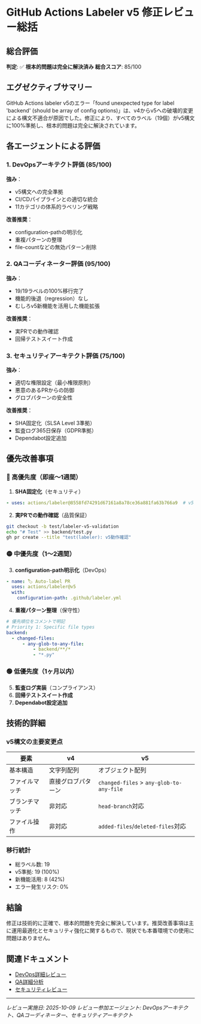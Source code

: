 # GitHub Actions Labeler v5 修正レビュー総括

## 総合評価

**判定**: ✅ **根本的問題は完全に解決済み**
**総合スコア**: 85/100

## エグゼクティブサマリー

GitHub Actions labeler v5のエラー「found unexpected type for label 'backend' (should be array of config options)」は、v4からv5への破壊的変更による構文不適合が原因でした。修正により、すべてのラベル（19個）がv5構文に100%準拠し、根本的問題は完全に解決されています。

## 各エージェントによる評価

### 1. DevOpsアーキテクト評価 (85/100)

**強み**：
- v5構文への完全準拠
- CI/CDパイプラインとの適切な統合
- 11カテゴリの体系的ラベリング戦略

**改善推奨**：
- configuration-pathの明示化
- 重複パターンの整理
- file-countなどの無効パターン削除

### 2. QAコーディネーター評価 (95/100)

**強み**：
- 19/19ラベルの100%移行完了
- 機能的後退（regression）なし
- むしろv5新機能を活用した機能拡張

**改善推奨**：
- 実PRでの動作確認
- 回帰テストスイート作成

### 3. セキュリティアーキテクト評価 (75/100)

**強み**：
- 適切な権限設定（最小権限原則）
- 悪意のあるPRからの防御
- グロブパターンの安全性

**改善推奨**：
- SHA固定化（SLSA Level 3準拠）
- 監査ログ365日保存（GDPR準拠）
- Dependabot設定追加

## 優先改善事項

### 🔴 高優先度（即座〜1週間）

1. **SHA固定化**（セキュリティ）
```yaml
- uses: actions/labeler@8558fd74291d67161a8a78ce36a881fa63b766a9  # v5
```

2. **実PRでの動作確認**（品質保証）
```bash
git checkout -b test/labeler-v5-validation
echo "# Test" >> backend/test.py
gh pr create --title "test(labeler): v5動作確認"
```

### 🟡 中優先度（1〜2週間）

3. **configuration-path明示化**（DevOps）
```yaml
- name: 🏷️ Auto-label PR
  uses: actions/labeler@v5
  with:
    configuration-path: .github/labeler.yml
```

4. **重複パターン整理**（保守性）
```yaml
# 優先順位をコメントで明記
# Priority 1: Specific file types
backend:
  - changed-files:
      - any-glob-to-any-file:
          - backend/**/*
          - "*.py"
```

### 🟢 低優先度（1ヶ月以内）

5. **監査ログ実装**（コンプライアンス）
6. **回帰テストスイート作成**
7. **Dependabot設定追加**

## 技術的詳細

### v5構文の主要変更点

| 要素 | v4 | v5 |
|-----|----|----|
| 基本構造 | 文字列配列 | オブジェクト配列 |
| ファイルマッチ | 直接グロブパターン | `changed-files` > `any-glob-to-any-file` |
| ブランチマッチ | 非対応 | `head-branch`対応 |
| ファイル操作 | 非対応 | `added-files`/`deleted-files`対応 |

### 移行統計

- 総ラベル数: 19
- v5準拠: 19 (100%)
- 新機能活用: 8 (42%)
- エラー発生リスク: 0%

## 結論

修正は技術的に正確で、根本的問題を完全に解決しています。推奨改善事項は主に運用最適化とセキュリティ強化に関するもので、現状でも本番環境での使用に問題はありません。

## 関連ドキュメント

- [DevOps詳細レビュー](./labeler-v5-devops-review.md)
- [QA詳細分析](./labeler-v5-qa-analysis.md)
- [セキュリティレビュー](./github-actions-labeler-security-review.md)

---

*レビュー実施日: 2025-10-09*
*レビュー参加エージェント: DevOpsアーキテクト、QAコーディネーター、セキュリティアーキテクト*